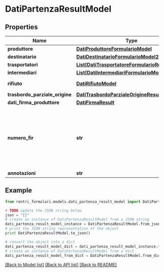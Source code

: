 # DatiPartenzaResultModel


## Properties
Name | Type | Description | Notes
------------ | ------------- | ------------- | -------------
**produttore** | [**DatiProduttoreFormularioModel**](DatiProduttoreFormularioModel.md) | Dati produttore | [optional] 
**destinatario** | [**DatiDestinatarioFormularioModel2**](DatiDestinatarioFormularioModel2.md) |  | [optional] 
**trasportatori** | [**List[DatiTrasportatoreFormularioResultModel]**](DatiTrasportatoreFormularioResultModel.md) |  | [optional] 
**intermediari** | [**List[DatiIntermediariFormularioModel]**](DatiIntermediariFormularioModel.md) |  | [optional] 
**rifiuto** | [**DatiRifiutoModel**](DatiRifiutoModel.md) | Identificazione del rifiuto | [optional] 
**trasbordo_parziale_origine** | [**DatiTrasbordoParzialeOrigineResultModel**](DatiTrasbordoParzialeOrigineResultModel.md) |  | [optional] 
**dati_firma_produttore** | [**DatiFirmaResult**](DatiFirmaResult.md) |  | [optional] 
**numero_fir** | **str** | Numero di vidimazione da attribuire al nuovo FIR digitale. Qualora non venga specificato, il sistema ne assegnerà uno automaticamente. | [optional] 
**annotazioni** | **str** | Annotazioni | [optional] 

## Example

```python
from rentri_formulari.models.dati_partenza_result_model import DatiPartenzaResultModel

# TODO update the JSON string below
json = "{}"
# create an instance of DatiPartenzaResultModel from a JSON string
dati_partenza_result_model_instance = DatiPartenzaResultModel.from_json(json)
# print the JSON string representation of the object
print DatiPartenzaResultModel.to_json()

# convert the object into a dict
dati_partenza_result_model_dict = dati_partenza_result_model_instance.to_dict()
# create an instance of DatiPartenzaResultModel from a dict
dati_partenza_result_model_from_dict = DatiPartenzaResultModel.from_dict(dati_partenza_result_model_dict)
```
[[Back to Model list]](../README.md#documentation-for-models) [[Back to API list]](../README.md#documentation-for-api-endpoints) [[Back to README]](../README.md)


